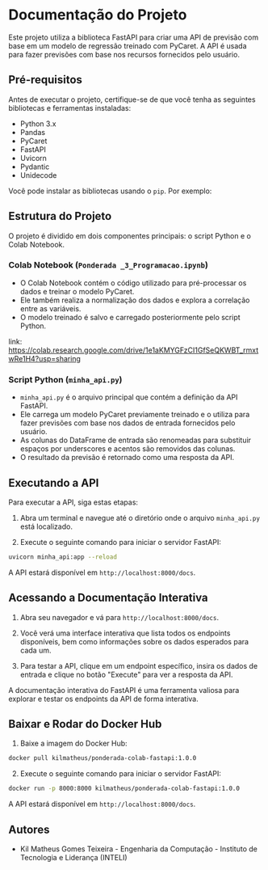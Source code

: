 # Documentação do Projeto

Este projeto utiliza a biblioteca FastAPI para criar uma API de previsão com base em um modelo de regressão treinado com PyCaret. A API é usada para fazer previsões com base nos recursos fornecidos pelo usuário.

## Pré-requisitos

Antes de executar o projeto, certifique-se de que você tenha as seguintes bibliotecas e ferramentas instaladas:

- Python 3.x
- Pandas
- PyCaret
- FastAPI
- Uvicorn
- Pydantic
- Unidecode

Você pode instalar as bibliotecas usando o `pip`. Por exemplo:


## Estrutura do Projeto

O projeto é dividido em dois componentes principais: o script Python e o Colab Notebook.

### Colab Notebook (`Ponderada _3_Programacao.ipynb`)

- O Colab Notebook contém o código utilizado para pré-processar os dados e treinar o modelo PyCaret.
- Ele também realiza a normalização dos dados e explora a correlação entre as variáveis.
- O modelo treinado é salvo e carregado posteriormente pelo script Python.

link: https://colab.research.google.com/drive/1e1aKMYGFzCI1GfSeQKWBT_rmxtwRe1H4?usp=sharing

### Script Python (`minha_api.py`)

- `minha_api.py` é o arquivo principal que contém a definição da API FastAPI.
- Ele carrega um modelo PyCaret previamente treinado e o utiliza para fazer previsões com base nos dados de entrada fornecidos pelo usuário.
- As colunas do DataFrame de entrada são renomeadas para substituir espaços por underscores e acentos são removidos das colunas.
- O resultado da previsão é retornado como uma resposta da API.


## Executando a API

Para executar a API, siga estas etapas:

1. Abra um terminal e navegue até o diretório onde o arquivo `minha_api.py` está localizado.

2. Execute o seguinte comando para iniciar o servidor FastAPI:

```bash
uvicorn minha_api:app --reload
```
A API estará disponível em `http://localhost:8000/docs`.

## Acessando a Documentação Interativa

1. Abra seu navegador e vá para `http://localhost:8000/docs`.

2. Você verá uma interface interativa que lista todos os endpoints disponíveis, bem como informações sobre os dados esperados para cada um.

3. Para testar a API, clique em um endpoint específico, insira os dados de entrada e clique no botão "Execute" para ver a resposta da API.

A documentação interativa do FastAPI é uma ferramenta valiosa para explorar e testar os endpoints da API de forma interativa.

## Baixar e Rodar do Docker Hub

1. Baixe a imagem do Docker Hub:

```bash
docker pull kilmatheus/ponderada-colab-fastapi:1.0.0
```

2. Execute o seguinte comando para iniciar o servidor FastAPI:

```bash
docker run -p 8000:8000 kilmatheus/ponderada-colab-fastapi:1.0.0
```

A API estará disponível em `http://localhost:8000/docs`.


## Autores

- Kil Matheus Gomes Teixeira - Engenharia da Computação - Instituto de Tecnologia e Liderança (INTELI)